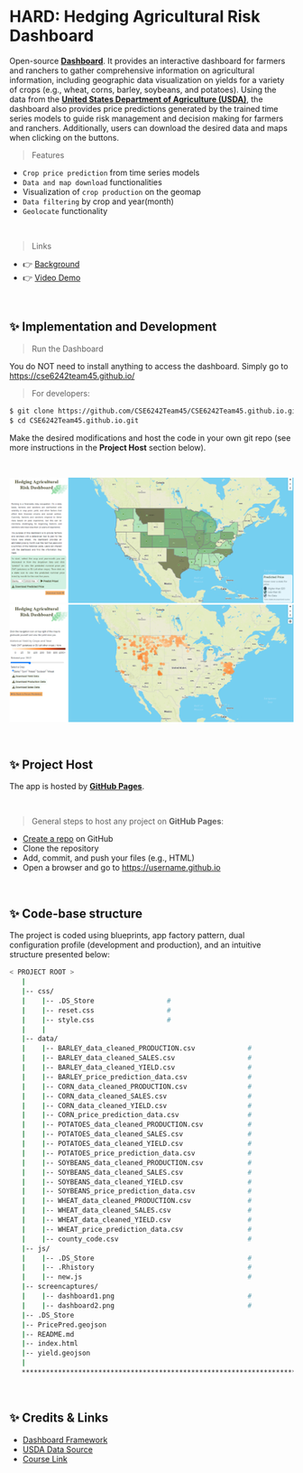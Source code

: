 # HARD: Hedging Agricultural Risk Dashboard

Open-source **[Dashboard](https://cse6242team45.github.io/)**. It provides an interactive dashboard for farmers and ranchers to gather comprehensive information on agricultural information, including geographic data visualization on yields for a variety of crops (e.g., wheat, corns, barley, soybeans, and potatoes). Using the data from the **[United States Department of Agriculture (USDA)](https://www.usda.gov/)**, the dashboard also provides price predictions generated by the trained time series models to guide risk management and decision making for farmers and ranchers. Additionally, users can download the desired data and maps when clicking on the buttons.
<br />

> Features

- `Crop price prediction` from time series models
- `Data and map download` functionalities
- Visualization of `crop production` on the geomap
- `Data filtering` by crop and year(month)
- `Geolocate` functionality

<br />

> Links

- 👉 [Background](https://cse6242team45.github.io/)
- 👉 [Video Demo](https://cse6242team45.github.io/)

<br />

## ✨ Implementation and Development

> Run the Dashboard

You do NOT need to install anything to access the dashboard. Simply go to https://cse6242team45.github.io/

> For developers:

```bash
$ git clone https://github.com/CSE6242Team45/CSE6242Team45.github.io.git
$ cd CSE6242Team45.github.io.git
```
Make the desired modifications and host the code in your own git repo (see more instructions in the **Project Host** section below).

<br />

![Screen Capture1.](/screencaptures/dashboard1.png)
![Screen Capture2.](/screencaptures/dashboard2.png)

<br />

## ✨ Project Host

The app is hosted by **[GitHub Pages](https://pages.github.com/)**.

<br />

> General steps to host any project on **GitHub Pages**:

- [Create a repo](https://github.com/new) on GitHub
- Clone the repository
- Add, commit, and push your files (e.g., HTML)
- Open a browser and go to https://username.github.io

<br />

## ✨ Code-base structure

The project is coded using blueprints, app factory pattern, dual configuration profile (development and production), and an intuitive structure presented below:

```bash
< PROJECT ROOT >
   |
   |-- css/
   |    |-- .DS_Store                  # 
   |    |-- reset.css                  #
   |    |-- style.css                  #
   |    |
   |-- data/
   |    |-- BARLEY_data_cleaned_PRODUCTION.csv             # 
   |    |-- BARLEY_data_cleaned_SALES.csv                  #
   |    |-- BARLEY_data_cleaned_YIELD.csv                  #
   |    |-- BARLEY_price_prediction_data.csv               #
   |    |-- CORN_data_cleaned_PRODUCTION.csv               # 
   |    |-- CORN_data_cleaned_SALES.csv                    #
   |    |-- CORN_data_cleaned_YIELD.csv                    #
   |    |-- CORN_price_prediction_data.csv                 #
   |    |-- POTATOES_data_cleaned_PRODUCTION.csv           # 
   |    |-- POTATOES_data_cleaned_SALES.csv                #
   |    |-- POTATOES_data_cleaned_YIELD.csv                #
   |    |-- POTATOES_price_prediction_data.csv             #
   |    |-- SOYBEANS_data_cleaned_PRODUCTION.csv           # 
   |    |-- SOYBEANS_data_cleaned_SALES.csv                #
   |    |-- SOYBEANS_data_cleaned_YIELD.csv                #
   |    |-- SOYBEANS_price_prediction_data.csv             #
   |    |-- WHEAT_data_cleaned_PRODUCTION.csv              # 
   |    |-- WHEAT_data_cleaned_SALES.csv                   #
   |    |-- WHEAT_data_cleaned_YIELD.csv                   #
   |    |-- WHEAT_price_prediction_data.csv                #
   |    |-- county_code.csv                                #
   |-- js/
   |    |-- .DS_Store                                      #    
   |    |-- .Rhistory                                      # 
   |    |-- new.js                                         #
   |-- screencaptures/
   |    |-- dashboard1.png                                 #    
   |    |-- dashboard2.png                                 #    
   |-- .DS_Store
   |-- PricePred.geojson
   |-- README.md
   |-- index.html
   |-- yield.geojson
   |
   ************************************************************************
```
<br />

## ✨ Credits & Links

- [Dashboard Framework](https://cse6242team45.github.io/)
- [USDA Data Source](https://quickstats.nass.usda.gov/)
- [Course Link](https://omscs.gatech.edu/cse-6242-data-visual-analytics)

<br />
